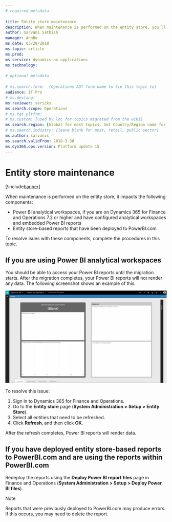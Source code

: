 ```yaml
---
# required metadata

title: Entity store maintenance
description: When maintenance is performed on the entity store, you'll need to complete the procedures listed in this topic.
author: Sarvani Sathish
manager: AnnBe
ms.date: 03/28/2018
ms.topic: article
ms.prod: 
ms.service: dynamics-ax-applications
ms.technology: 

# optional metadata

# ms.search.form:  [Operations AOT form name to tie this topic to]
audience: IT Pro
# ms.devlang: 
ms.reviewer: sericks
ms.search.scope: Operations
# ms.tgt_pltfrm: 
# ms.custom: [used by loc for topics migrated from the wiki]
ms.search.region: [Global for most topics. Set Country/Region name for localizations]
# ms.search.industry: [leave blank for most, retail, public sector]
ms.author: sarvanis
ms.search.validFrom: 2018-3-30 
ms.dyn365.ops.version: Platform update 15 
---
```


# Entity store maintenance

[!include[banner](../includes/banner.md)]

When maintenance is performed on the entity store, it impacts the following components:

- Power BI analytical workspaces, if you are on Dynamics 365 for Finance and Operations 7.2 or higher and have configured analytical workspaces and embedded Power BI reports
- Entity store-based reports that have been deployed to PowerBI.com

To resolve isues with these components, complete the procedures in this topic.

## If you are using Power BI analytical workspaces
You should be able to access your Power BI reports until the migration starts. After the migration completes, your Power BI reports will not render any data. The following screenshot shows an example of this. 

![Blank PowerBI content](media/blank-powerbi.png)
 
To resolve this issue:

1.	Sign in to Dynamics 365 for Finance and Operations. 
2.	Go to the **Entity store** page (**System Administration > Setup > Entity Store**). 
3.	Select all entities that need to be refreshed. 
4.	Click **Refresh**, and then click **OK**. 

After the refresh completes, Power BI reports will render data.

## If you have deployed entity store-based reports to PowerBI.com and are using the reports within PowerBI.com
Redeploy the reports using the **Deploy Power BI report files** page in Finance and Operations (**System Administration > Setup > Deploy Power BI files**).

> [!Note]
> Reports that were previously deployed to PowerBI.com may produce errors. If this occurs, you may need to delete the report.

